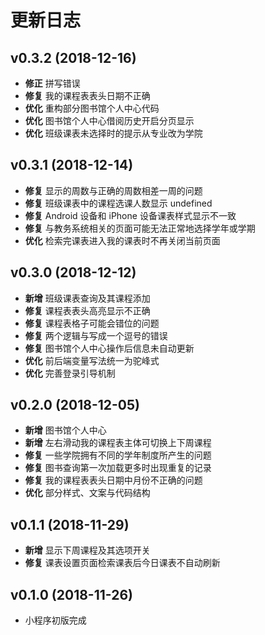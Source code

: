 # 更新日志

## v0.3.2 (2018-12-16)
- **修正** 拼写错误
- **修复** 我的课程表表头日期不正确
- **优化** 重构部分图书馆个人中心代码
- **优化** 图书馆个人中心借阅历史开启分页显示
- **优化** 班级课表未选择时的提示从专业改为学院

## v0.3.1 (2018-12-14)
- **修复** 显示的周数与正确的周数相差一周的问题
- **修复** 班级课表中的课程选课人数显示 undefined
- **修复** Android 设备和 iPhone 设备课表样式显示不一致
- **修复** 与教务系统相关的页面可能无法正常地选择学年或学期
- **优化** 检索完课表进入我的课表时不再关闭当前页面

## v0.3.0 (2018-12-12)
- **新增** 班级课表查询及其课程添加
- **修复** 课程表表头高亮显示不正确
- **修复** 课程表格子可能会错位的问题
- **修复** 两个逻辑与写成一个逗号的错误
- **修复** 图书馆个人中心操作后信息未自动更新
- **优化** 前后端变量写法统一为驼峰式
- **优化** 完善登录引导机制

## v0.2.0 (2018-12-05)
- **新增** 图书馆个人中心
- **新增** 左右滑动我的课程表主体可切换上下周课程
- **修复** 一些学院拥有不同的学年制度所产生的问题
- **修复** 图书查询第一次加载更多时出现重复的记录
- **修复** 我的课程表表头日期中月份不正确的问题
- **优化** 部分样式、文案与代码结构

## v0.1.1 (2018-11-29)
- **新增** 显示下周课程及其选项开关
- **修复** 课表设置页面检索课表后今日课表不自动刷新

## v0.1.0 (2018-11-26)
- 小程序初版完成